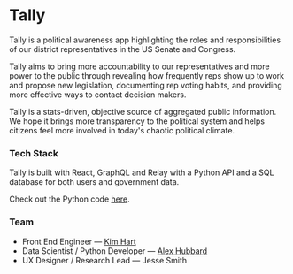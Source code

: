 # Tally

Tally is a political awareness app highlighting the roles and responsibilities of our district representatives in the US Senate and Congress. 

Tally aims to bring more accountability to our representatives and more power to the public through revealing how frequently reps show up to work and propose new legislation, documenting rep voting habits, and providing more effective ways to contact decision makers. 

Tally is a stats-driven, objective source of aggregated public information. We hope it brings more transparency to the political system and helps citizens feel more involved in today's chaotic political climate.

### Tech Stack
Tally is built with React, GraphQL and Relay with a Python API and a SQL database for both users and government data.

Check out the Python code [here](https://github.com/alexhubbard89/reps_app).

### Team

* Front End Engineer — [Kim Hart](https://github.com/kimhart)
* Data Scientist / Python Developer — [Alex Hubbard](https://github.com/alexhubbard89)
* UX Designer / Research Lead — Jesse Smith
